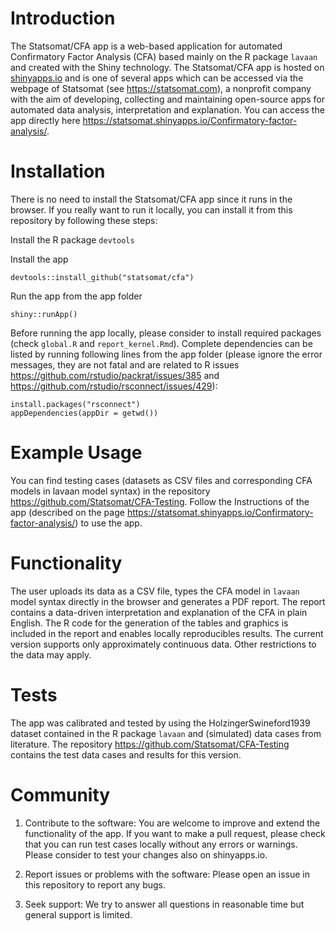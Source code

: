 
# Introduction
The Statsomat/CFA app is a web-based
application for automated Confirmatory Factor Analysis (CFA) based mainly on the R package `lavaan` and created with the Shiny
technology. The Statsomat/CFA app is hosted on [shinyapps.io](https://www.shinyapps.io/) and 
is one of several apps which can be accessed via the webpage of Statsomat (see https://statsomat.com), a nonprofit company with the aim of developing, 
collecting and maintaining open-source apps for automated data analysis, interpretation and explanation. You can access the app directly here https://statsomat.shinyapps.io/Confirmatory-factor-analysis/. 


# Installation 
There is no need to install the Statsomat/CFA app since it runs in the browser. If you really want to run it locally, you can install it from this repository by following these steps:

Install the R package `devtools`

Install the app 
```
devtools::install_github("statsomat/cfa")
```

Run the app from the app folder
```
shiny::runApp()
```

Before running the app locally, please consider to install required packages (check `global.R` and `report_kernel.Rmd`). Complete dependencies can be listed by running following lines from the app folder (please ignore the error messages, 
they are not fatal and are related to R issues https://github.com/rstudio/packrat/issues/385 and https://github.com/rstudio/rsconnect/issues/429):  
```
install.packages("rsconnect")  
appDependencies(appDir = getwd())
```


# Example Usage
You can find testing cases (datasets as CSV files and corresponding CFA models in lavaan model syntax) in the repository https://github.com/Statsomat/CFA-Testing. 
Follow the Instructions of the app (described on the page https://statsomat.shinyapps.io/Confirmatory-factor-analysis/) to use the app. 


# Functionality
The user uploads its data as a CSV file, types the CFA model in `lavaan` model syntax directly in 
the browser and generates a PDF report. The report contains a data-driven interpretation and explanation of the 
CFA in plain English. The R code for the generation of the tables and graphics is included in the report and 
enables locally reproducibles results. The current version supports only approximately continuous data. Other restrictions to the data may apply. 


# Tests 
The app was calibrated and tested by using the HolzingerSwineford1939 dataset contained in the R package `lavaan`
and (simulated) data cases from literature. The repository https://github.com/Statsomat/CFA-Testing contains the test data cases and results for this version.   



# Community 
1) Contribute to the software:
You are welcome to improve and extend the functionality of the app. If you want to make a pull request, please check that you can run test cases locally without any errors or warnings. Please consider to test your changes also on shinyapps.io.

2) Report issues or problems with the software:
Please open an issue in this repository to report any bugs. 

3) Seek support:
We try to answer all questions in reasonable time  but general support is limited. 

